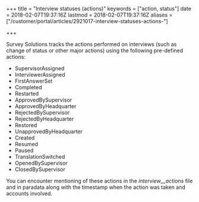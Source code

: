 +++
title = "Interview statuses (actions)"
keywords = ["action, status"]
date = 2018-02-07T19:37:16Z
lastmod = 2018-02-07T19:37:16Z
aliases = ["/customer/portal/articles/2921017-interview-statuses-actions-"]

+++

Survey Solutions tracks the actions performed on interviews (such as
change of status or other major actions) using the following pre-defined
actions:

-   SupervisorAssigned
-   InterviewerAssigned
-   FirstAnswerSet
-   Completed
-   Restarted
-   ApprovedBySupervisor
-   ApprovedByHeadquarter
-   RejectedBySupervisor
-   RejectedByHeadquarter
-   Restored
-   UnapprovedByHeadquarter
-   Created
-   Resumed
-   Paused
-   TranslationSwitched
-   OpenedBySupervisor
-   ClosedBySupervisor

You can encounter mentioning of these actions in the
*interview\_\_actions* file and in paradata along with the timestamp
when the action was taken and accounts involved.
